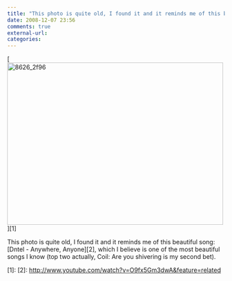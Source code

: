 ```yaml
---
title: "This photo is quite old, I found it and it reminds me of this beautiful song:..."
date: 2008-12-07 23:56
comments: true
external-url:
categories:
---
```

[<img src="http://2.asset.soup.io/asset/0185/8626_2f96.jpeg" width="500" height="375" alt="8626_2f96" />][1]

This photo is quite old, I found it and it reminds me of this beautiful song: [Dntel - Anywhere, Anyone][2], which I believe is one of the most beautiful songs I know (top two actually, Coil: Are you shivering is my second bet).

  [1]: 
  [2]: http://www.youtube.com/watch?v=O9fx5Gm3dwA&feature=related
